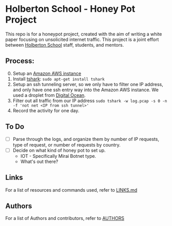 # Holberton School - Honey Pot Project
This repo is for a honeypot project, created with the aim of writing a white paper focusing on unsolicited internet traffic.
This project is a joint effort between [Holberton School](https://www.holbertonschool.com/) staff, students, and mentors.

## Process:
0. Setup an [Amazon AWS instance](https://aws.amazon.com/)
1. Install [tshark](https://www.wireshark.org/docs/man-pages/tshark.html): `sudo apt-get install tshark`
2. Setup an ssh tunneling server, so we only have to filter one IP address, and only have one ssh entry way into the Amazon AWS instance. We used a droplet from [Digital Ocean](https://www.digitalocean.com/).
3. Filter out all traffic from our IP address `sudo tshark -w log.pcap -s 0 -n -f 'not net <IP from ssh tunnel>'`
4. Record the activity for one day.

## To Do
- [ ] Parse through the logs, and organize them by number of IP requests, type of request, or number of requests by country.
- [ ] Decide on what kind of honey pot to set up.
  * IOT - Specifically Mirai Botnet type.
  * What's out there?

## Links
For a list of resources and commands used, refer to [LINKS.md](LINKS.md)

## Authors
For a list of Authors and contributors, refer to [AUTHORS](AUTHORS)
